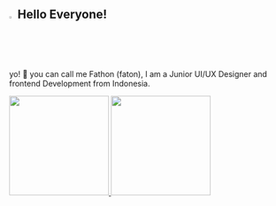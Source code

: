 <h2> <img  src="https://media.giphy.com/media/3o7aDcEbGEsFAwSL0Q/giphy.gif" width="2%" /> Hello Everyone!</h2>

yo! 👋 you can call me Fathon (faton), I am a Junior UI/UX Designer and frontend Development from Indonesia.

<p align="left">
<a href="https://github.com/betonk">
  <img height="180em" src="https://github-readme-stats-eight-theta.vercel.app/api?username=betonk&show_icons=true&theme=algolia&include_all_commits=true&count_private=true"/>
  <img height="180em" src="https://github-readme-stats-eight-theta.vercel.app/api/top-langs/?username=betonk&layout=compact&langs_count=8&theme=algolia"/>
</a>
